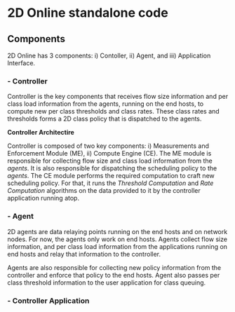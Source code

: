 # 2D Online standalone code
## Components
2D Online has 3 components: i) Contoller, ii) Agent, and iii) Application Interface. 
### - Controller

Controller is the key components that receives flow size information and per class load information from the agents, running on 
the end hosts, to compute new per class thresholds and class rates. These class rates and thresholds forms a 2D class policy that
is dispatched to the agents.


**Controller Architectire**

Controller is composed of two key components: i) Measurements and Enforcement Module (ME), ii) Compute Engine (CE). The ME module
is responsible for collecting flow size and class load information from the *agents*. It is also responsible for dispatching
the scheduling policy to the *agents*. The CE module performs the required computation to craft new scheduling policy. For that, it 
runs the *Threshold Computation* and *Rate Computation* algorithms on the data provided to it by the controller application running 
atop.



### - Agent

2D agents are data relaying points running on the end hosts and on network nodes. For now, the agents only work on end hosts. Agents
collect flow size information, and per class load information from the applications running on end hosts and relay that information
to the controller.

Agents are also responsible for collecting new policy information from the controller and enforce that policy to the end hosts. Agent
also passes per class threshold information to the user application for class queuing.

### - Controller Application
